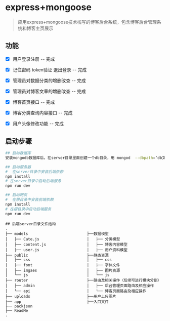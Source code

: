 # express+mongoose

> 应用express+mongoose技术栈写的博客后台系统，包含博客后台管理系统和博客主页展示

## 功能

- [x] 用户登录注册 -- 完成
- [x] 记住密码  token验证  退出登录 -- 完成
- [x] 管理员对数据分类的增删改查 -- 完成
- [x] 管理员对博客文章的增删改查 -- 完成
- [x] 博客首页接口 -- 完成
- [x] 博客分类查询内容接口 -- 完成
- [x] 用户头像修改功能 -- 完成



## 启动步骤


``` bash
## 启动数据库
安装mongodb数据库后，在server目录里面创建一个db目录，用 mongod  --dbpath=‘db文件夹路径’，启动mongodb

## 启动服务器
#  在server目录中安装后端依赖
npm install
# 在server目录中启动后端服务
npm run dev

## 启动网页
#  在根目录中安装前端依赖
npm install
# 在根目录中启动后端服务
npm run dev
```


```
## 后端server目录文件结构
.                                   
├── models                          ├──数据模型                                                          
│   ├── Cate.js                     │   ├──	分类模型               	
│   ├── content.js                  │   ├──	博客内容模型
│   ├── user.js                 	│   ├── 用户资料模型
├── public                          ├──静态资源
│   ├── css               			│   ├── css
│   ├── font              			│   ├──	字体文件
│   ├── imgaes              		│   ├── 图片资源
│   └── js              			│   └──	js
├── router                          ├──路由及相关操作（后续可进行模块分割）
│   ├── admin						│   ├──	后台管理页面路由及相应操作
│   └── api              			│   └──	博客页面路由及相应操作
├── uploads                         ├──用户上传图片
├── app                   		    ├──入口文件	
├── packjson                       
├── ReadMe                         
.

```